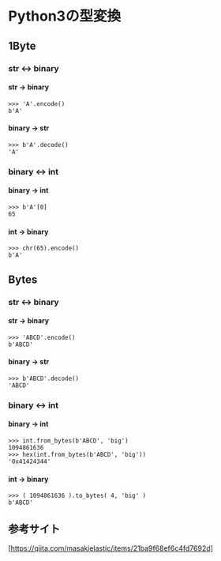 # Python3の型変換

## 1Byte
### str ↔ binary
#### str → binary
```
>>> 'A'.encode()
b'A'
```
#### binary → str
```
>>> b'A'.decode()
'A'
```

### binary ↔ int
#### binary → int
```
>>> b'A'[0]
65
```
#### int → binary
```
>>> chr(65).encode()
b'A'
```


## Bytes
### str ↔ binary
#### str → binary
```
>>> 'ABCD'.encode()
b'ABCD'
```
#### binary → str
```
>>> b'ABCD'.decode()
'ABCD'
```

### binary ↔ int
#### binary → int
```
>>> int.from_bytes(b'ABCD', 'big')
1094861636
>>> hex(int.from_bytes(b'ABCD', 'big'))
'0x41424344'
```
#### int → binary
```
>>> ( 1094861636 ).to_bytes( 4, 'big' )
b'ABCD'
```


## 参考サイト
[https://qiita.com/masakielastic/items/21ba9f68ef6c4fd7692d]
